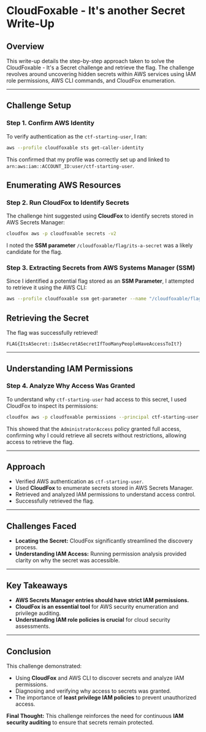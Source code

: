 # CloudFoxable - It's another Secret Write-Up

## Overview

This write-up details the step-by-step approach taken to solve the CloudFoxable - It's a Secret challenge and retrieve the flag. The challenge revolves around uncovering hidden secrets within AWS services using IAM role permissions, AWS CLI commands, and CloudFox enumeration.

---

## Challenge Setup

### Step 1. **Confirm AWS Identity**

To verify authentication as the `ctf-starting-user`, I ran:

```bash
aws --profile cloudfoxable sts get-caller-identity
```

This confirmed that my profile was correctly set up and linked to `arn:aws:iam::ACCOUNT_ID:user/ctf-starting-user`.

## Enumerating AWS Resources

### Step 2. **Run CloudFox to Identify Secrets**

The challenge hint suggested using **CloudFox** to identify secrets stored in AWS Secrets Manager:

```bash
cloudfox aws -p cloudfoxable secrets -v2
```

I noted the **SSM parameter** `/cloudfoxable/flag/its-a-secret` was a likely candidate for the flag.

### Step 3. **Extracting Secrets from AWS Systems Manager (SSM)**

Since I identified a potential flag stored as an **SSM Parameter**, I attempted to retrieve it using the AWS CLI:

```bash
aws --profile cloudfoxable ssm get-parameter --name "/cloudfoxable/flag/its-a-secret" --with-decryption
```

## Retrieving the Secret

The flag was successfully retrieved!

    FLAG{ItsASecret::IsASecretASecretIfTooManyPeopleHaveAccessToIt?}

---

## Understanding IAM Permissions

### Step 4. **Analyze Why Access Was Granted**

To understand why `ctf-starting-user` had access to this secret, I used CloudFox to inspect its permissions:

```bash
cloudfox aws -p cloudfoxable permissions --principal ctf-starting-user -v2
```

This showed that the `AdministratorAccess` policy granted full access, confirming why I could retrieve all secrets without restrictions, allowing access to retrieve the flag.

---

## Approach

- Verified AWS authentication as `ctf-starting-user`.
- Used **CloudFox** to enumerate secrets stored in AWS Secrets Manager.
- Retrieved and analyzed IAM permissions to understand access control.
- Successfully retrieved the flag.

---

## Challenges Faced

- **Locating the Secret:** CloudFox significantly streamlined the discovery process.
- **Understanding IAM Access:** Running permission analysis provided clarity on why the secret was accessible.

---

## Key Takeaways

- **AWS Secrets Manager entries should have strict IAM permissions.**
- **CloudFox is an essential tool** for AWS security enumeration and privilege auditing.
- **Understanding IAM role policies is crucial** for cloud security assessments.

---

## Conclusion

This challenge demonstrated:

- Using **CloudFox** and AWS CLI to discover secrets and analyze IAM permissions.
- Diagnosing and verifying why access to secrets was granted.
- The importance of **least privilege IAM policies** to prevent unauthorized access.

**Final Thought:** This challenge reinforces the need for continuous **IAM security auditing** to ensure that secrets remain protected.
